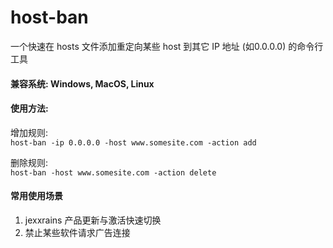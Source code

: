# host-ban
一个快速在 hosts 文件添加重定向某些 host 到其它 IP 地址 (如0.0.0.0) 的命令行工具  
  
#### 兼容系统: Windows, MacOS, Linux  

#### 使用方法:  
增加规则:  
`host-ban -ip 0.0.0.0 -host www.somesite.com -action add`
  
删除规则:  
`host-ban -host www.somesite.com -action delete`

#### 常用使用场景
1. jexxrains 产品更新与激活快速切换
2. 禁止某些软件请求广告连接